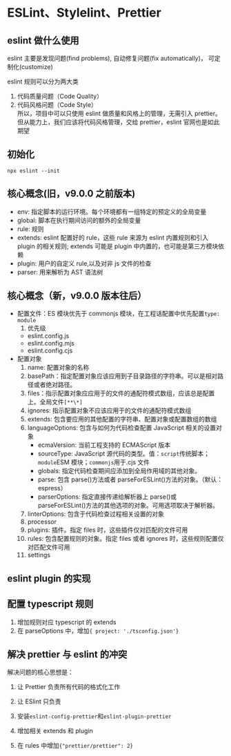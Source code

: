 # ESLint、Stylelint、Prettier

## eslint 做什么使用

eslint 主要是发现问题(find problems), 自动修复问题(fix automatically)， 可定制化(customize)

eslint 规则可以分为两大类

1. 代码质量问题（Code Quality）
2. 代码风格问题（Code Style）  
   所以，项目中可以只使用 eslint 做质量和风格上的管理，无需引入 prettier。但从能力上，我们应该将代码风格管理，交给 prettier，eslint 官网也是如此期望

## 初始化

```
npx eslint --init
```

## 核心概念(旧，v9.0.0 之前版本)

- env: 指定脚本的运行环境。每个环境都有一组特定的预定义的全局变量
- global: 脚本在执行期间访问的额外的全局变量
- rule: 规则
- extends: eslint 配置好的 rule，这些 rule 来源为 eslint 内置规则和引入 plugin 的相关规则; extends 可能是 plugin 中内置的，也可能是第三方模块依赖
- plugin: 用户的自定义 rule,以及对非 js 文件的检查
- parser: 用来解析为 AST 语法树

## 核心概念（新，v9.0.0 版本往后）

- 配置文件：ES 模块优先于 commonjs 模块，在工程话配置中优先配置`type: module`
  1. 优先级
  - eslint.config.js
  - eslint.config.mjs
  - eslint.config.cjs
- 配置对象
  1. name: 配置对象的名称
  2. basePath：指定配置对象应该应用到子目录路径的字符串。可以是相对路径或者绝对路径。
  3. files：指示配置对象应应用于的文件的通配符模式数组，应该总是配置上。全局文件`[**\*]`
  4. ignores: 指示配置对象不应该应用于的文件的通配符模式数组
  5. extends: 包含要应用的其他配置的字符串、配置对象或配置数组的数组
  6. languageOptions: 包含与如何为代码检查配置 JavaScript 相关的设置对象
     - ecmaVersion: 当前工程支持的 ECMAScript 版本
     - sourceType: JavaScript 源代码的类型。值：`script`传统脚本；`module`ESM 模块；`commonjs`用于.cjs 文件
     - globals: 指定代码检查期间应添加到全局作用域的其他对象。
     - parse: 包含 parse()方法或者 parseForESLint()方法的对象。（默认：espress）
     - parserOptions: 指定直接传递给解析器上 parse()或 parseForESLint()方法的其他选项的对象。可用选项取决于解析器。
  7. linterOptions: 包含于代码检查过程相关设置的对象
  8. processor
  9. plugins: 插件。指定 files 时，这些插件仅对匹配的文件可用
  10. rules: 包含配置规则的对象。指定 files 或者 ignores 时，这些规则配置仅对匹配文件可用
  11. settings

## eslint plugin 的实现

## 配置 typescript 规则

1. 增加规则对应 typescript 的 extends
2. 在 parseOptions 中，增加`{ project: './tsconfig.json'}`

## 解决 prettier 与 eslint 的冲突

解决问题的核心思想是：

1. 让 Prettier 负责所有代码的格式化工作
2. 让 ESlint 只负责

3. 安装`eslint-config-prettier`和`eslint-plugin-prettier`
4. 增加相关 extends 和 plugin
5. 在 rules 中增加`{"prettier/prettier": 2}`
